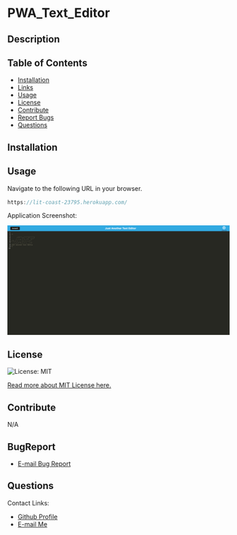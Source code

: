 # PWA_Text_Editor
## Description

## Table of Contents
* [Installation](#installation)
* [Links](#Links)
* [Usage](#usage)
* [License](#license)
* [Contribute](#contribute)
* [Report Bugs](#bugreport)
* [Questions](#questions)

## Installation



## Usage
Navigate to the following URL in your browser. 
```h
https://lit-coast-23795.herokuapp.com/
```


Application Screenshot:

[<img src="./assets/images/Application_Screenshot.png">](https://lit-coast-23795.herokuapp.com/)

## License 
  ![License: MIT](https://img.shields.io/badge/License-MIT-yellow.svg) 

  [Read more about MIT License here.](https://opensource.org/licenses/MIT)
  
  
## Contribute
N/A

## BugReport
- [E-mail Bug Report](mailto:smccombe93@gmail.com)

## Questions
Contact Links:
- [Github Profile](https://github.com/STEVEN-MCCOMBE)
- [E-mail Me](mailto:smccombe93@gmail.com)


